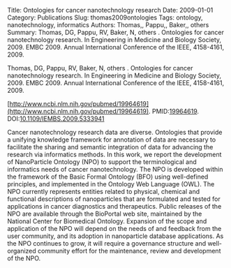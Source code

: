 Title: Ontologies for cancer nanotechnology research
Date: 2009-01-01
Category: Publications
Slug: thomas2009ontologies
Tags: ontology, nanotechnology, informatics
Authors: Thomas,, Pappu,, Baker,, others
Summary: Thomas, DG, Pappu, RV, Baker, N, others . Ontologies for cancer nanotechnology research. In Engineering in Medicine and Biology Society, 2009. EMBC 2009. Annual International Conference of the IEEE, 4158-4161, 2009.

Thomas, DG, Pappu, RV, Baker, N, others . Ontologies for cancer nanotechnology research. In Engineering in Medicine and Biology Society, 2009. EMBC 2009. Annual International Conference of the IEEE, 4158-4161, 2009.

[http://www.ncbi.nlm.nih.gov/pubmed/19964619](http://www.ncbi.nlm.nih.gov/pubmed/19964619). PMID:[19964619](http://www.ncbi.nlm.nih.gov/pubmed/19964619). DOI:[10.1109/IEMBS.2009.5333941](http://dx.doi.org/10.1109/IEMBS.2009.5333941)

Cancer nanotechnology research data are diverse. Ontologies that provide a unifying knowledge framework for annotation of data are necessary to facilitate the sharing and semantic integration of data for advancing the research via informatics methods. In this work, we report the development of NanoParticle Ontology (NPO) to support the terminological and informatics needs of cancer nanotechnology. The NPO is developed within the framework of the Basic Formal Ontology (BFO) using well-defined principles, and implemented in the Ontology Web Language (OWL). The NPO currently represents entities related to physical, chemical and functional descriptions of nanoparticles that are formulated and tested for applications in cancer diagnostics and therapeutics. Public releases of the NPO are available through the BioPortal web site, maintained by the National Center for Biomedical Ontology. Expansion of the scope and application of the NPO will depend on the needs of and feedback from the user community, and its adoption in nanoparticle database applications. As the NPO continues to grow, it will require a governance structure and well-organized community effort for the maintenance, review and development of the NPO.
